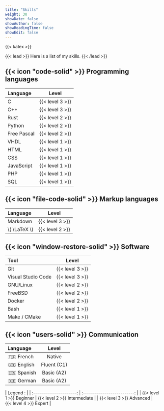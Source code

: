 ```yaml
---
title: "Skills"
weight: 30
showDate: false
showAuthor: false
showReadingTime: false
showEdit: false
---
```


{{< katex >}}

{{< lead >}}
Here is a list of my skills.
{{< /lead >}}

## {{< icon "code-solid" >}} Programming languages


| Language    |      Level      |
| :---------- | :-------------: |
| C           | {{< level 3 >}} |
| C++         | {{< level 3 >}} |
| Rust        | {{< level 2 >}} |
| Python      | {{< level 2 >}} |
| Free Pascal | {{< level 2 >}} |
| VHDL        | {{< level 1 >}} |
| HTML        | {{< level 1 >}} |
| CSS         | {{< level 1 >}} |
| JavaScript  | {{< level 1 >}} |
| PHP         | {{< level 1 >}} |
| SQL         | {{< level 1 >}} |

## {{< icon "file-code-solid" >}} Markup languages

| Language       |      Level      |
| :------------- | :-------------: |
| Markdown       | {{< level 3 >}} |
| \\( \LaTeX \\) | {{< level 2 >}} |

## {{< icon "window-restore-solid" >}} Software

| Tool               |      Level      |
| :----------------- | :-------------: |
| Git                | {{< level 3 >}} |
| Visual Studio Code | {{< level 3 >}} |
| GNU/Linux          | {{< level 2 >}} |
| FreeBSD            | {{< level 2 >}} |
| Docker             | {{< level 2 >}} |
| Bash               | {{< level 1 >}} |
| Make / CMake       | {{< level 1 >}} |

## {{< icon "users-solid" >}} Communication

| Language     |    Level    |
| :----------- | :---------: |
| :fr: French  |   Native    |
| :uk: English | Fluent (C1) |
| :es: Spanish | Basic (A2)  |
| :de: German  | Basic  (A2) |


|         Legend :         |
| :----------------------: | :--------------------------: |
| {{< level 1 >}} Beginner | {{< level 2 >}} Intermediate |
| {{< level 3 >}} Advanced |    {{< level 4 >}} Expert    |
  